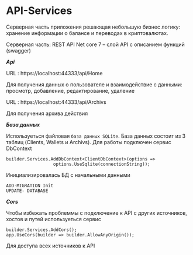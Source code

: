 # API-Services
Серверная часть приложения решающая небольшую бизнес логику: хранение информации о балансе и переводах в криптовалютах.

Серверная часть: REST API Net core 7 – слой API с описанием функций (swagger)


***Api***

URL : https://localhost:44333/api/Home

Для получения данных о пользователе и взаимодействие с данными: просмотр, добавление, редактирование, удаление


URL : https://localhost:44333/api/Archivs 

Для получения архива действия 


***База данных***

Используеться файловая `база данных SQLite`. База данных состоит из 3 таблиц (Clients, Wallets и Archivs). Для работы подключен сервис DbContext 
```
builder.Services.AddDbContext<ClientDbContext>(options =>
                  options.UseSqlite(connectionString));
```

Инициализировалась БД с начальными данными 
```
ADD-MIGRATION Init
UPDATE- DATABASE
```

***Cors***

Чтобы избежать проблеммы с подключение к API c других источников, хостов и путей используеться сервис 
```
builder.Services.AddCors();
app.UseCors(builder => builder.AllowAnyOrigin());
```
Для доступа всех источников к API

